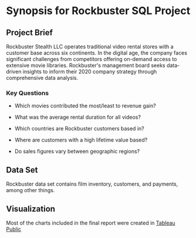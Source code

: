 # Synopsis for Rockbuster SQL Project
## Project Brief
Rockbuster Stealth LLC operates traditional video rental stores with a customer base across six continents. In the digital age, the company faces significant challenges from competitors offering on-demand access to extensive movie libraries. Rockbuster's management board seeks data-driven insights to inform their 2020 company strategy through comprehensive data analysis.

### Key Questions 
- Which movies contributed the most/least to revenue gain?

- What was the average rental duration for all videos?

- Which countries are Rockbuster customers based in?

- Where are customers with a high lifetime value based?

- Do sales figures vary between geographic regions?

## Data Set
Rockbuster data set contains film inventory, customers, and payments, among other things. 

## Visualization
Most of the charts included in the final report were created in [Tableau Public](https://public.tableau.com/app/profile/rose.nayak/vizzes)

